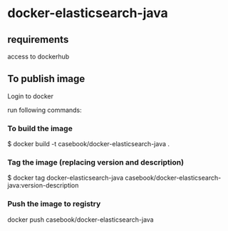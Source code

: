 # docker-elasticsearch-java

## requirements
access to dockerhub

## To publish image

Login to docker

run following commands:
### To build the image
$ docker build -t casebook/docker-elasticsearch-java .

### Tag the image (replacing version and description)
$ docker tag docker-elasticsearch-java casebook/docker-elasticsearch-java:version-description

### Push the image to registry
docker push casebook/docker-elasticsearch-java
